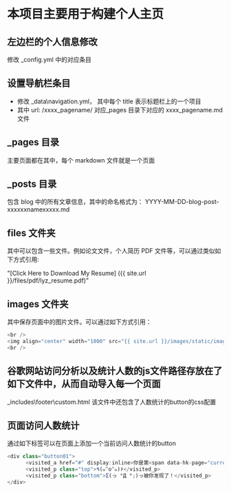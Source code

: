 # 本项目主要用于构建个人主页

## 左边栏的个人信息修改

修改 \_config.yml 中的对应条目

## 设置导航栏条目

- 修改 \_data\navigation.yml， 其中每个 title 表示标题栏上的一个项目
- 其中 url: /xxxx_pagename/ 对应\_pages 目录下对应的 xxxx_pagename.md 文件

## \_pages 目录

主要页面都在其中，每个 markdown 文件就是一个页面

## \_posts 目录

包含 blog 中的所有文章信息，其中的命名格式为：
YYYY-MM-DD-blog-post-xxxxxxnamexxxxx.md

## files 文件夹

其中可以包含一些文件。例如论文文件，个人简历 PDF 文件等，可以通过类似如下方式引用:

"[Click Here to Download My Resume] ({{ site.url }}/files/pdf/lyz_resume.pdf)"

## images 文件夹

其中保存页面中的图片文件。可以通过如下方式引用：

```js
<br />
<img align="center" width="1000" src="{{ site.url }}/images/static/image_ste.jpg" alt="...">
<br />
```


## 谷歌网站访问分析以及统计人数的js文件路径存放在了如下文件中，从而自动导入每一个页面

_includes\footer\custom.html
该文件中还包含了人数统计的button的css配置


## 页面访问人数统计
通过如下标签可以在页面上添加一个当前访问人数统计的button
``` js
<div class="button01">
      <visited_a href="#" display:inline>你是第<span data-hk-page="current"> - </span>位访客~</visited_a>
      <visited_p class="top">٩(๑^o^๑)۶</visited_p>
      <visited_p class="bottom">Σ(っ °Д °;)っ被你发现了！</visited_p>
</div>
```
